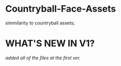 
# Countryball-Face-Assets
simmilarity to countryball assets;
# WHAT'S NEW IN V1?
###### added all of the files at the first ver.

